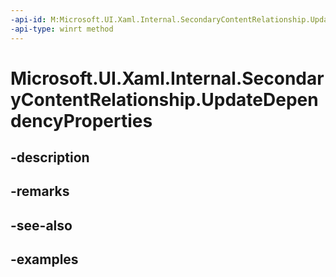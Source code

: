 ```yaml
---
-api-id: M:Microsoft.UI.Xaml.Internal.SecondaryContentRelationship.UpdateDependencyProperties
-api-type: winrt method
---
```


# Microsoft.UI.Xaml.Internal.SecondaryContentRelationship.UpdateDependencyProperties

<!--
public void UpdateDependencyProperties ();
-->


## -description

## -remarks

## -see-also

## -examples


